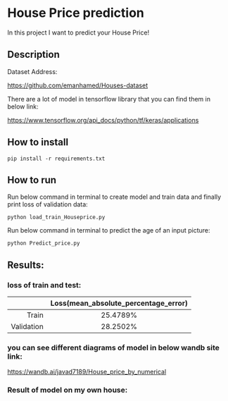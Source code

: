 # House Price prediction

In this project I want to predict your House Price!

## Description

Dataset Address:

https://github.com/emanhamed/Houses-dataset


There are a lot of model in tensorflow library that you can find them in below link:

https://www.tensorflow.org/api_docs/python/tf/keras/applications


## How to install

```
pip install -r requirements.txt
```

##  How to run

Run below command in terminal to create model and train data and finally print loss of validation data:

```
python load_train_Houseprice.py
```

Run below command in terminal to predict the age of an input picture:

```
python Predict_price.py
```

## Results:

### loss of train and test:

 |           |       Loss(mean_absolute_percentage_error)     |   
 |---------: | :----------------: |
 |    Train     |        25.4789%          |     
 |    Validation    |       28.2502%          |    


### you can see different diagrams of model in below wandb site link:

https://wandb.ai/javad7189/House_price_by_numerical

### Result of model on my own house:

